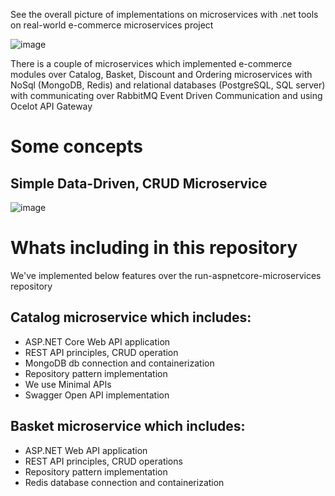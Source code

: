 See the overall picture of implementations on microservices with .net tools on real-world e-commerce microservices project

![image](https://github.com/linhvuquach/aspnetcore-microservices/assets/26388126/ca656ca2-5e18-4770-b94e-196834be49ad)

There is a couple of microservices which implemented e-commerce modules over Catalog, Basket, Discount and Ordering microservices with NoSql (MongoDB, Redis) and relational databases (PostgreSQL, SQL server) with communicating over RabbitMQ Event Driven Communication and using Ocelot API Gateway

# Some concepts

## Simple Data-Driven, CRUD Microservice

![image](https://github.com/linhvuquach/aspnetcore-microservices/assets/26388126/e1a245a6-b36d-4b69-8af9-2936cdb4680e)

# Whats including in this repository

We've implemented below features over the run-aspnetcore-microservices repository

## Catalog microservice which includes:

- ASP.NET Core Web API application
- REST API principles, CRUD operation
- MongoDB db connection and containerization
- Repository pattern implementation
- We use Minimal APIs
- Swagger Open API implementation

## Basket microservice which includes:

- ASP.NET Web API application
- REST API principles, CRUD operations
- Repository pattern implementation
- Redis database connection and containerization
